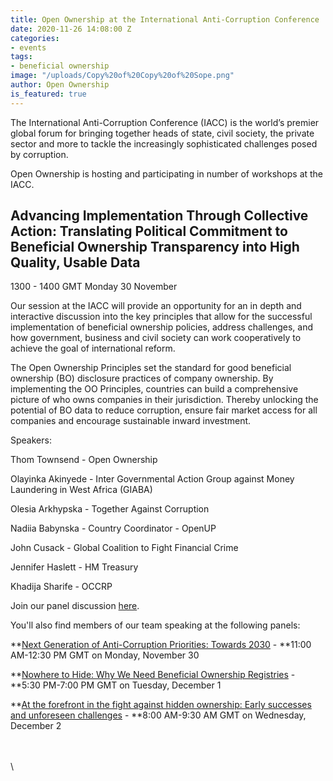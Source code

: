 ```yaml
---
title: Open Ownership at the International Anti-Corruption Conference
date: 2020-11-26 14:08:00 Z
categories:
- events
tags:
- beneficial ownership
image: "/uploads/Copy%20of%20Copy%20of%20Sope.png"
author: Open Ownership
is_featured: true
---
```


The International Anti-Corruption Conference (IACC) is the world’s premier global forum for bringing together heads of state, civil society, the private sector and more to tackle the increasingly sophisticated challenges posed by corruption.

Open Ownership is hosting and participating in number of workshops at the IACC.

## Advancing Implementation Through Collective Action: Translating Political Commitment to Beneficial Ownership Transparency into High Quality, Usable Data

1300 - 1400 GMT          Monday 30 November 

Our session at the IACC will provide an opportunity for an in depth and interactive discussion into the key principles that allow for the successful implementation of beneficial ownership policies, address challenges, and how government, business and civil society can work cooperatively to achieve the goal of international reform.

The Open Ownership Principles set the standard for good beneficial ownership (BO) disclosure practices of company ownership. By implementing the OO Principles, countries can build a comprehensive picture of who owns companies in their jurisdiction. Thereby unlocking the potential of BO data to reduce corruption, ensure fair market access for all companies and encourage sustainable inward investment.

Speakers:

Thom Townsend - Open Ownership

Olayinka Akinyede - Inter Governmental Action Group against Money Laundering in West Africa (GIABA)

Olesia Arkhypska -  Together Against Corruption

Nadiia Babynska - Country Coordinator - OpenUP

John Cusack - Global Coalition to Fight Financial Crime

Jennifer Haslett - HM Treasury

Khadija Sharife - OCCRP

Join our panel discussion [here](https://19thiacc.pathable.co/meetings/virtual/rfQFbNpe2g6MqhK4E).

You'll also find members of our team speaking at the following panels: 

**[Next Generation of Anti-Corruption Priorities: Towards 2030](https://19thiacc.pathable.co/meetings/virtual/G2m2vrntAEvhN8f2o)  - **11:00 AM-12:30 PM GMT on Monday, November 30

**[Nowhere to Hide: Why We Need Beneficial Ownership Registries](https://19thiacc.pathable.co/meetings/virtual/pPnAie653fvGpKZ4B) - **5:30 PM-7:00 PM GMT on Tuesday, December 1

**[At the forefront in the fight against hidden ownership: Early successes and unforeseen challenges](https://19thiacc.pathable.co/meetings/virtual/cmWcQ7J8eBsW99e4G) - **8:00 AM-9:30 AM GMT on Wednesday, December 2\
\
[\
](https://19thiacc.pathable.co/people/MWCmfDoTMwdjKvXcD)

\
